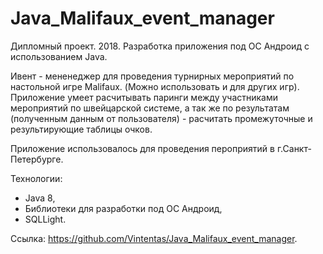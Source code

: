# Java_Malifaux_event_manager

 Дипломный проект. 2018.
 Разработка приложения под ОС Андроид с использованием Java.

 Ивент - мененеджер для проведения турнирных мероприятий по настольной игре Malifaux. (Можно использовать и для других игр).
Приложение умеет расчитывать паринги между участниками мероприятий по швейцарской системе, а так же по результатам (полученным данным от пользователя) - расчитать промежуточные и результирующие таблицы очков.

 Приложение использовалось для проведения пероприятий в г.Санкт-Петербурге.

 Технологии: 
 - Java 8, 
 - Библиотеки для разработки под ОС Андроид, 
 - SQLLight.
 
 Ссылка: https://github.com/Vintentas/Java_Malifaux_event_manager.
 
